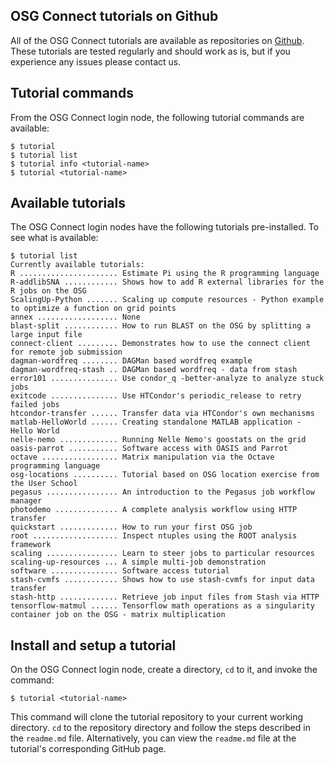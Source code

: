 [title]: - "Use OSG Connect Tutorials"

OSG Connect tutorials on Github
-------------------------------

All of the OSG Connect tutorials are available as repositories on
[Github](<https://github.com/OSGConnect/>). These
tutorials are tested regularly and should work as is, but if 
you experience any issues please contact us. 

Tutorial commands
-----------------

From the OSG Connect login node, the following tutorial
commands are available:

	$ tutorial
	$ tutorial list
	$ tutorial info <tutorial-name>
	$ tutorial <tutorial-name>

Available tutorials
-------------------

The OSG Connect login nodes have the following tutorials 
pre-installed. To see what is available:

	$ tutorial list
	Currently available tutorials:
	R ...................... Estimate Pi using the R programming language
	R-addlibSNA ............ Shows how to add R external libraries for the R jobs on the OSG
	ScalingUp-Python ....... Scaling up compute resources - Python example to optimize a function on grid points
	annex .................. None
	blast-split ............ How to run BLAST on the OSG by splitting a large input file
	connect-client ......... Demonstrates how to use the connect client for remote job submission
	dagman-wordfreq ........ DAGMan based wordfreq example
	dagman-wordfreq-stash .. DAGMan based wordfreq - data from stash
	error101 ............... Use condor_q -better-analyze to analyze stuck jobs
	exitcode ............... Use HTCondor's periodic_release to retry failed jobs
	htcondor-transfer ...... Transfer data via HTCondor's own mechanisms
	matlab-HelloWorld ...... Creating standalone MATLAB application - Hello World 
	nelle-nemo ............. Running Nelle Nemo's goostats on the grid
	oasis-parrot ........... Software access with OASIS and Parrot
	octave ................. Matrix manipulation via the Octave programming language
	osg-locations .......... Tutorial based on OSG location exercise from the User School
	pegasus ................ An introduction to the Pegasus job workflow manager
	photodemo .............. A complete analysis workflow using HTTP transfer
	quickstart ............. How to run your first OSG job
	root ................... Inspect ntuples using the ROOT analysis framework
	scaling ................ Learn to steer jobs to particular resources
	scaling-up-resources ... A simple multi-job demonstration
	software ............... Software access tutorial
	stash-cvmfs ............ Shows how to use stash-cvmfs for input data transfer
	stash-http ............. Retrieve job input files from Stash via HTTP
	tensorflow-matmul ...... Tensorflow math operations as a singularity container job on the OSG - matrix multiplication
  
Install and setup a tutorial
----------------------------

On the OSG Connect login node, create a directory, `cd`
to it, and invoke the command:

	$ tutorial <tutorial-name>
  
This command will clone the tutorial repository to your current working directory.
`cd` to the repository directory and follow the steps described in the `readme.md` file.
Alternatively, you can view the `readme.md` file at the tutorial's corresponding GitHub page.

